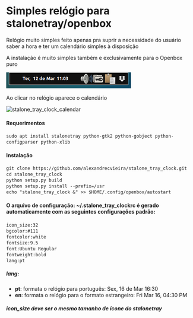 # Simples relógio para stalonetray/openbox

Relógio muito simples feito apenas pra suprir a necessidade do usuário saber a hora e ter um calendário simples à disposição

A instalação é muito simples também e exclusivamente para o Openbox puro

![stalone_tray_clock](stalone_tray_clock.png)

Ao clicar no relógio aparece o calendário

![stalone_tray_clock_calendar](http://alexandrecvieira.droppages.com/images/stalonetray_clock_calendar1.png)

#### Requerimentos

	sudo apt install stalonetray python-gtk2 python-gobject python-configparser python-xlib

#### Instalação

	git clone https://github.com/alexandrecvieira/stalone_tray_clock.git
	cd stalone_tray_clock
	python setup.py build
    python setup.py install --prefix=/usr
	echo "stalone_tray_clock &" >> $HOME/.config/openbox/autostart
	
#### O arquivo de configuração: ~/.stalone_tray_clockrc é gerado automaticamente com as seguintes configurações padrão:

	icon_size:32
	bgcolor:#111
	fontcolor:white
	fontsize:9.5
	font:Ubuntu Regular
	fontweight:bold
	lang:pt
	
##### lang: 

 * **pt**: formata o relógio para português: Sex, 16 de Mar 16:30
 * **en**: formata o relógio para o formato estrangeiro: Fri Mar 16, 04:30 PM 

##### icon_size deve ser o mesmo tamanho de ícone do stalonetray
